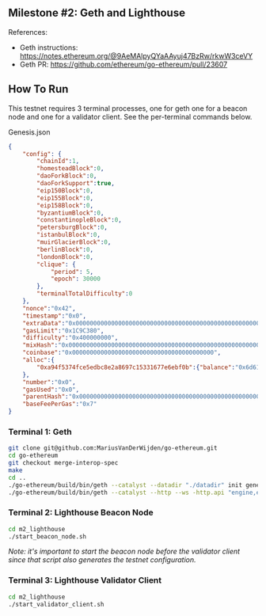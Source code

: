 ## Milestone #2: Geth and Lighthouse

References:
- Geth instructions: https://notes.ethereum.org/@9AeMAlpyQYaAAyuj47BzRw/rkwW3ceVY
- Geth PR: https://github.com/ethereum/go-ethereum/pull/23607

## How To Run

This testnet requires 3 terminal processes, one for geth one for a beacon node
and one for a validator client. See the per-terminal commands below.

Genesis.json
```json
{
	"config": {
		"chainId":1,
		"homesteadBlock":0,
		"daoForkBlock":0,
		"daoForkSupport":true,
		"eip150Block":0,
		"eip155Block":0,
		"eip158Block":0,
		"byzantiumBlock":0,
		"constantinopleBlock":0,
		"petersburgBlock":0,
		"istanbulBlock":0,
		"muirGlacierBlock":0,
		"berlinBlock":0,
		"londonBlock":0,
		"clique": {
			"period": 5,
			"epoch": 30000
		},
		"terminalTotalDifficulty":0
	},
	"nonce":"0x42",
	"timestamp":"0x0",
	"extraData":"0x0000000000000000000000000000000000000000000000000000000000000000a94f5374fce5edbc8e2a8697c15331677e6ebf0b0000000000000000000000000000000000000000000000000000000000000000000000000000000000000000000000000000000000000000000000000000000000",
	"gasLimit":"0x1C9C380",
	"difficulty":"0x400000000",
	"mixHash":"0x0000000000000000000000000000000000000000000000000000000000000000",
	"coinbase":"0x0000000000000000000000000000000000000000",
	"alloc":{
		"0xa94f5374fce5edbc8e2a8697c15331677e6ebf0b":{"balance":"0x6d6172697573766477000000"}
	},
	"number":"0x0",
	"gasUsed":"0x0",
	"parentHash":"0x0000000000000000000000000000000000000000000000000000000000000000",
	"baseFeePerGas":"0x7"
}
```

### Terminal 1: Geth

```bash
git clone git@github.com:MariusVanDerWijden/go-ethereum.git
cd go-ethereum
git checkout merge-interop-spec
make
cd ..
./go-ethereum/build/bin/geth --catalyst --datadir "./datadir" init genesis.json
./go-ethereum/build/bin/geth --catalyst --http --ws -http.api "engine,eth" --datadir "./datadir"
```

### Terminal 2: Lighthouse Beacon Node

```bash
cd m2_lighthouse
./start_beacon_node.sh
```

*Note: it's important to start the beacon node before the validator client
since that script also generates the testnet configuration.*

### Terminal 3: Lighthouse Validator Client

```bash
cd m2_lighthouse
./start_validator_client.sh
```
